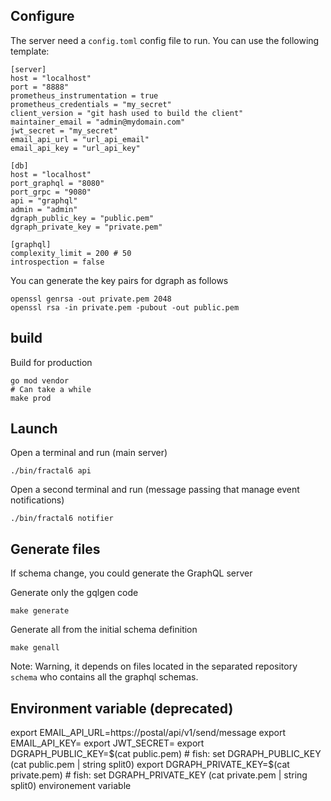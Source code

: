 ## Configure

The server need a `config.toml` config file to run.
You can use the following template:

```
[server]
host = "localhost"
port = "8888"
prometheus_instrumentation = true
prometheus_credentials = "my_secret"
client_version = "git hash used to build the client"
maintainer_email = "admin@mydomain.com"
jwt_secret = "my_secret"
email_api_url = "url_api_email"
email_api_key = "url_api_key"

[db]
host = "localhost"
port_graphql = "8080"
port_grpc = "9080"
api = "graphql"
admin = "admin"
dgraph_public_key = "public.pem"
dgraph_private_key = "private.pem"

[graphql]
complexity_limit = 200 # 50
introspection = false
```

You can generate the key pairs for dgraph as follows

    openssl genrsa -out private.pem 2048
    openssl rsa -in private.pem -pubout -out public.pem


## build

Build for production

    go mod vendor
    # Can take a while
    make prod

## Launch

Open a terminal and run (main server)

    ./bin/fractal6 api

Open a second terminal and run (message passing that manage event notifications)

    ./bin/fractal6 notifier


## Generate files

If schema change, you could generate the GraphQL server

Generate only the gqlgen code

    make generate

Generate all from the initial schema definition

    make genall

Note: Warning, it depends on files located in the separated repository `schema` who contains all the graphql schemas.


## Environment variable (deprecated)

export EMAIL_API_URL=https://postal/api/v1/send/message
export EMAIL_API_KEY=
export JWT_SECRET=
export DGRAPH_PUBLIC_KEY=$(cat public.pem)      # fish: set DGRAPH_PUBLIC_KEY (cat public.pem | string split0)
export DGRAPH_PRIVATE_KEY=$(cat private.pem)    # fish: set DGRAPH_PRIVATE_KEY (cat private.pem | string split0)
environement variable
